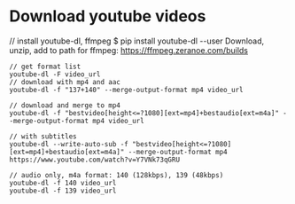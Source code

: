 Download youtube videos
========================
// install youtube-dl, ffmpeg
$ pip install youtube-dl --user
Download, unzip, add to path for ffmpeg: https://ffmpeg.zeranoe.com/builds

```shell script
// get format list
youtube-dl -F video_url
// download with mp4 and aac
youtube-dl -f "137+140" --merge-output-format mp4 video_url

// download and merge to mp4
youtube-dl -f "bestvideo[height<=?1080][ext=mp4]+bestaudio[ext=m4a]" --merge-output-format mp4 video_url

// with subtitles
youtube-dl --write-auto-sub -f "bestvideo[height<=?1080][ext=mp4]+bestaudio[ext=m4a]" --merge-output-format mp4 https://www.youtube.com/watch?v=Y7VNk73qGRU

// audio only, m4a format: 140 (128kbps), 139 (48kbps)
youtube-dl -f 140 video_url
youtube-dl -f 139 video_url
```
